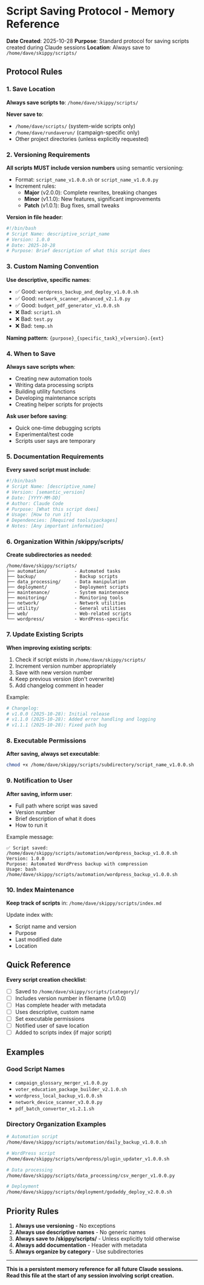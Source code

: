 # Script Saving Protocol - Memory Reference

**Date Created**: 2025-10-28
**Purpose**: Standard protocol for saving scripts created during Claude sessions
**Location**: Always save to `/home/dave/skippy/scripts/`

## Protocol Rules

### 1. Save Location
**Always save scripts to**: `/home/dave/skippy/scripts/`

**Never save to**:
- `/home/dave/scripts/` (system-wide scripts only)
- `/home/dave/rundaverun/` (campaign-specific only)
- Other project directories (unless explicitly requested)

### 2. Versioning Requirements

**All scripts MUST include version numbers** using semantic versioning:
- Format: `script_name_v1.0.0.sh` or `script_name_v1.0.0.py`
- Increment rules:
  - **Major** (v2.0.0): Complete rewrites, breaking changes
  - **Minor** (v1.1.0): New features, significant improvements
  - **Patch** (v1.0.1): Bug fixes, small tweaks

**Version in file header**:
```bash
#!/bin/bash
# Script Name: descriptive_script_name
# Version: 1.0.0
# Date: 2025-10-28
# Purpose: Brief description of what this script does
```

### 3. Custom Naming Convention

**Use descriptive, specific names**:
- ✅ Good: `wordpress_backup_and_deploy_v1.0.0.sh`
- ✅ Good: `network_scanner_advanced_v2.1.0.py`
- ✅ Good: `budget_pdf_generator_v1.0.0.sh`
- ❌ Bad: `script1.sh`
- ❌ Bad: `test.py`
- ❌ Bad: `temp.sh`

**Naming pattern**: `{purpose}_{specific_task}_v{version}.{ext}`

### 4. When to Save

**Always save scripts when**:
- Creating new automation tools
- Writing data processing scripts
- Building utility functions
- Developing maintenance scripts
- Creating helper scripts for projects

**Ask user before saving**:
- Quick one-time debugging scripts
- Experimental/test code
- Scripts user says are temporary

### 5. Documentation Requirements

**Every saved script must include**:
```bash
#!/bin/bash
# Script Name: [descriptive_name]
# Version: [semantic_version]
# Date: [YYYY-MM-DD]
# Author: Claude Code
# Purpose: [What this script does]
# Usage: [How to run it]
# Dependencies: [Required tools/packages]
# Notes: [Any important information]
```

### 6. Organization Within /skippy/scripts/

**Create subdirectories as needed**:
```
/home/dave/skippy/scripts/
├── automation/          - Automated tasks
├── backup/              - Backup scripts
├── data_processing/     - Data manipulation
├── deployment/          - Deployment scripts
├── maintenance/         - System maintenance
├── monitoring/          - Monitoring tools
├── network/             - Network utilities
├── utility/             - General utilities
├── web/                 - Web-related scripts
└── wordpress/           - WordPress-specific
```

### 7. Update Existing Scripts

**When improving existing scripts**:
1. Check if script exists in `/home/dave/skippy/scripts/`
2. Increment version number appropriately
3. Save with new version number
4. Keep previous version (don't overwrite)
5. Add changelog comment in header

Example:
```bash
# Changelog:
# v1.0.0 (2025-10-28): Initial release
# v1.1.0 (2025-10-28): Added error handling and logging
# v1.1.1 (2025-10-28): Fixed path bug
```

### 8. Executable Permissions

**After saving, always set executable**:
```bash
chmod +x /home/dave/skippy/scripts/subdirectory/script_name_v1.0.0.sh
```

### 9. Notification to User

**After saving, inform user**:
- Full path where script was saved
- Version number
- Brief description of what it does
- How to run it

Example message:
```
✅ Script saved: /home/dave/skippy/scripts/automation/wordpress_backup_v1.0.0.sh
Version: 1.0.0
Purpose: Automated WordPress backup with compression
Usage: bash /home/dave/skippy/scripts/automation/wordpress_backup_v1.0.0.sh
```

### 10. Index Maintenance

**Keep track of scripts** in:
`/home/dave/skippy/scripts/index.md`

Update index with:
- Script name and version
- Purpose
- Last modified date
- Location

## Quick Reference

**Every script creation checklist**:
- [ ] Saved to `/home/dave/skippy/scripts/[category]/`
- [ ] Includes version number in filename (v1.0.0)
- [ ] Has complete header with metadata
- [ ] Uses descriptive, custom name
- [ ] Set executable permissions
- [ ] Notified user of save location
- [ ] Added to scripts index (if major script)

## Examples

### Good Script Names
- `campaign_glossary_merger_v1.0.0.py`
- `voter_education_package_builder_v2.1.0.sh`
- `wordpress_local_backup_v1.0.0.sh`
- `network_device_scanner_v3.0.0.py`
- `pdf_batch_converter_v1.2.1.sh`

### Directory Organization Examples
```bash
# Automation script
/home/dave/skippy/scripts/automation/daily_backup_v1.0.0.sh

# WordPress script
/home/dave/skippy/scripts/wordpress/plugin_updater_v1.0.0.sh

# Data processing
/home/dave/skippy/scripts/data_processing/csv_merger_v1.0.0.py

# Deployment
/home/dave/skippy/scripts/deployment/godaddy_deploy_v2.0.0.sh
```

## Priority Rules

1. **Always use versioning** - No exceptions
2. **Always use descriptive names** - No generic names
3. **Always save to /skippy/scripts/** - Unless explicitly told otherwise
4. **Always add documentation** - Header with metadata
5. **Always organize by category** - Use subdirectories

---

**This is a persistent memory reference for all future Claude sessions.**
**Read this file at the start of any session involving script creation.**
